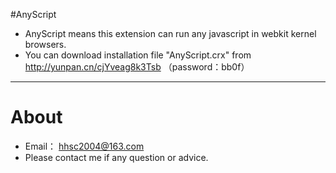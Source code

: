 #AnyScript
* AnyScript means this extension can run any javascript in webkit kernel browsers.
* You can download installation file "AnyScript.crx" from http://yunpan.cn/cjYveag8k3Tsb （password：bb0f）

----
# About
* Email： <hhsc2004@163.com>
* Please contact me if any question or advice.